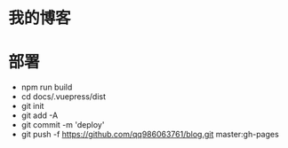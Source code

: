 # 我的博客

# 部署
- npm run build
- cd docs/.vuepress/dist
- git init
- git add -A
- git commit -m 'deploy'
- git push -f https://github.com/qq986063761/blog.git master:gh-pages